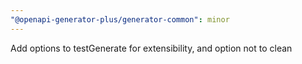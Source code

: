```yaml
---
"@openapi-generator-plus/generator-common": minor
---
```


Add options to testGenerate for extensibility, and option not to clean

